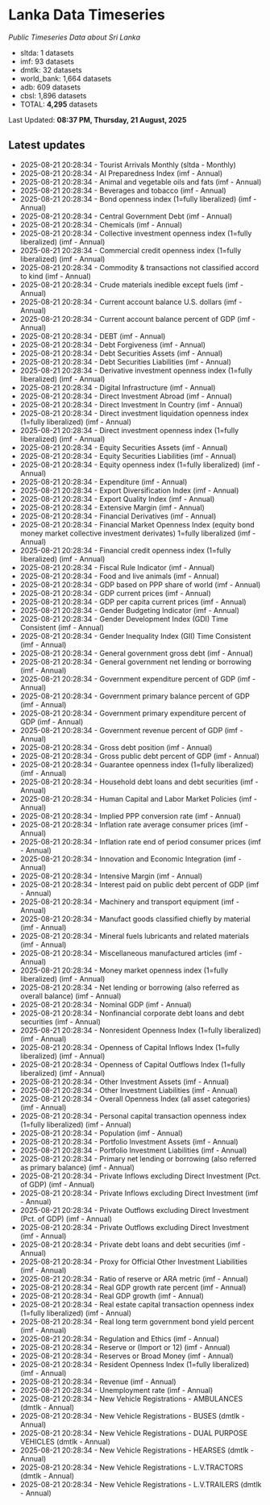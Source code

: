 # Lanka Data Timeseries
*Public Timeseries Data about Sri Lanka*

* sltda: 1 datasets
* imf: 93 datasets
* dmtlk: 32 datasets
* world_bank: 1,664 datasets
* adb: 609 datasets
* cbsl: 1,896 datasets
* TOTAL: **4,295** datasets

Last Updated: **08:37 PM, Thursday, 21 August, 2025**

## Latest updates

* 2025-08-21 20:28:34 - Tourist Arrivals Monthly (sltda - Monthly)
* 2025-08-21 20:28:34 - AI Preparedness Index (imf - Annual)
* 2025-08-21 20:28:34 - Animal and vegetable oils and fats (imf - Annual)
* 2025-08-21 20:28:34 - Beverages and tobacco (imf - Annual)
* 2025-08-21 20:28:34 - Bond openness index (1=fully liberalized) (imf - Annual)
* 2025-08-21 20:28:34 - Central Government Debt (imf - Annual)
* 2025-08-21 20:28:34 - Chemicals (imf - Annual)
* 2025-08-21 20:28:34 - Collective investment openness index (1=fully liberalized) (imf - Annual)
* 2025-08-21 20:28:34 - Commercial credit openness index (1=fully liberalized) (imf - Annual)
* 2025-08-21 20:28:34 - Commodity & transactions not classified accord to kind (imf - Annual)
* 2025-08-21 20:28:34 - Crude materials inedible except fuels (imf - Annual)
* 2025-08-21 20:28:34 - Current account balance U.S. dollars (imf - Annual)
* 2025-08-21 20:28:34 - Current account balance percent of GDP (imf - Annual)
* 2025-08-21 20:28:34 - DEBT (imf - Annual)
* 2025-08-21 20:28:34 - Debt Forgiveness (imf - Annual)
* 2025-08-21 20:28:34 - Debt Securities Assets (imf - Annual)
* 2025-08-21 20:28:34 - Debt Securities Liabilities (imf - Annual)
* 2025-08-21 20:28:34 - Derivative investment openness index (1=fully liberalized) (imf - Annual)
* 2025-08-21 20:28:34 - Digital Infrastructure (imf - Annual)
* 2025-08-21 20:28:34 - Direct Investment Abroad (imf - Annual)
* 2025-08-21 20:28:34 - Direct Investment In Country (imf - Annual)
* 2025-08-21 20:28:34 - Direct investment liquidation openness index (1=fully liberalized) (imf - Annual)
* 2025-08-21 20:28:34 - Direct investment openness index (1=fully liberalized) (imf - Annual)
* 2025-08-21 20:28:34 - Equity Securities Assets (imf - Annual)
* 2025-08-21 20:28:34 - Equity Securities Liabilities (imf - Annual)
* 2025-08-21 20:28:34 - Equity openness index (1=fully liberalized) (imf - Annual)
* 2025-08-21 20:28:34 - Expenditure (imf - Annual)
* 2025-08-21 20:28:34 - Export Diversification Index (imf - Annual)
* 2025-08-21 20:28:34 - Export Quality Index (imf - Annual)
* 2025-08-21 20:28:34 - Extensive Margin (imf - Annual)
* 2025-08-21 20:28:34 - Financial Derivatives (imf - Annual)
* 2025-08-21 20:28:34 - Financial Market Openness Index (equity bond money market collective investment derivates) 1=fully liberalized (imf - Annual)
* 2025-08-21 20:28:34 - Financial credit openness index (1=fully liberalized) (imf - Annual)
* 2025-08-21 20:28:34 - Fiscal Rule Indicator (imf - Annual)
* 2025-08-21 20:28:34 - Food and live animals (imf - Annual)
* 2025-08-21 20:28:34 - GDP based on PPP share of world (imf - Annual)
* 2025-08-21 20:28:34 - GDP current prices (imf - Annual)
* 2025-08-21 20:28:34 - GDP per capita current prices (imf - Annual)
* 2025-08-21 20:28:34 - Gender Budgeting Indicator (imf - Annual)
* 2025-08-21 20:28:34 - Gender Development Index (GDI) Time Consistent (imf - Annual)
* 2025-08-21 20:28:34 - Gender Inequality Index (GII) Time Consistent (imf - Annual)
* 2025-08-21 20:28:34 - General government gross debt (imf - Annual)
* 2025-08-21 20:28:34 - General government net lending or borrowing (imf - Annual)
* 2025-08-21 20:28:34 - Government expenditure percent of GDP (imf - Annual)
* 2025-08-21 20:28:34 - Government primary balance percent of GDP (imf - Annual)
* 2025-08-21 20:28:34 - Government primary expenditure percent of GDP (imf - Annual)
* 2025-08-21 20:28:34 - Government revenue percent of GDP (imf - Annual)
* 2025-08-21 20:28:34 - Gross debt position (imf - Annual)
* 2025-08-21 20:28:34 - Gross public debt percent of GDP (imf - Annual)
* 2025-08-21 20:28:34 - Guarantee openness index (1=fully liberalized) (imf - Annual)
* 2025-08-21 20:28:34 - Household debt loans and debt securities (imf - Annual)
* 2025-08-21 20:28:34 - Human Capital and Labor Market Policies (imf - Annual)
* 2025-08-21 20:28:34 - Implied PPP conversion rate (imf - Annual)
* 2025-08-21 20:28:34 - Inflation rate average consumer prices (imf - Annual)
* 2025-08-21 20:28:34 - Inflation rate end of period consumer prices (imf - Annual)
* 2025-08-21 20:28:34 - Innovation and Economic Integration (imf - Annual)
* 2025-08-21 20:28:34 - Intensive Margin (imf - Annual)
* 2025-08-21 20:28:34 - Interest paid on public debt percent of GDP (imf - Annual)
* 2025-08-21 20:28:34 - Machinery and transport equipment (imf - Annual)
* 2025-08-21 20:28:34 - Manufact goods classified chiefly by material (imf - Annual)
* 2025-08-21 20:28:34 - Mineral fuels lubricants and related materials (imf - Annual)
* 2025-08-21 20:28:34 - Miscellaneous manufactured articles (imf - Annual)
* 2025-08-21 20:28:34 - Money market openness index (1=fully liberalized) (imf - Annual)
* 2025-08-21 20:28:34 - Net lending or borrowing (also referred as overall balance) (imf - Annual)
* 2025-08-21 20:28:34 - Nominal GDP (imf - Annual)
* 2025-08-21 20:28:34 - Nonfinancial corporate debt loans and debt securities (imf - Annual)
* 2025-08-21 20:28:34 - Nonresident Openness Index (1=fully liberalized) (imf - Annual)
* 2025-08-21 20:28:34 - Openness of Capital Inflows Index (1=fully liberalized) (imf - Annual)
* 2025-08-21 20:28:34 - Openness of Capital Outflows Index (1=fully liberalized) (imf - Annual)
* 2025-08-21 20:28:34 - Other Investment Assets (imf - Annual)
* 2025-08-21 20:28:34 - Other Investment Liabilities (imf - Annual)
* 2025-08-21 20:28:34 - Overall Openness Index (all asset categories) (imf - Annual)
* 2025-08-21 20:28:34 - Personal capital transaction openness index (1=fully liberalized) (imf - Annual)
* 2025-08-21 20:28:34 - Population (imf - Annual)
* 2025-08-21 20:28:34 - Portfolio Investment Assets (imf - Annual)
* 2025-08-21 20:28:34 - Portfolio Investment Liabilities (imf - Annual)
* 2025-08-21 20:28:34 - Primary net lending or borrowing (also referred as primary balance) (imf - Annual)
* 2025-08-21 20:28:34 - Private Inflows excluding Direct Investment (Pct. of GDP) (imf - Annual)
* 2025-08-21 20:28:34 - Private Inflows excluding Direct Investment (imf - Annual)
* 2025-08-21 20:28:34 - Private Outflows excluding Direct Investment (Pct. of GDP) (imf - Annual)
* 2025-08-21 20:28:34 - Private Outflows excluding Direct Investment (imf - Annual)
* 2025-08-21 20:28:34 - Private debt loans and debt securities (imf - Annual)
* 2025-08-21 20:28:34 - Proxy for Official Other Investment Liabilities (imf - Annual)
* 2025-08-21 20:28:34 - Ratio of reserve or ARA metric (imf - Annual)
* 2025-08-21 20:28:34 - Real GDP growth rate percent (imf - Annual)
* 2025-08-21 20:28:34 - Real GDP growth (imf - Annual)
* 2025-08-21 20:28:34 - Real estate capital transaction openness index (1=fully liberalized) (imf - Annual)
* 2025-08-21 20:28:34 - Real long term government bond yield percent (imf - Annual)
* 2025-08-21 20:28:34 - Regulation and Ethics (imf - Annual)
* 2025-08-21 20:28:34 - Reserve or (Import or 12) (imf - Annual)
* 2025-08-21 20:28:34 - Reserves or Broad Money (imf - Annual)
* 2025-08-21 20:28:34 - Resident Openness Index (1=fully liberalized) (imf - Annual)
* 2025-08-21 20:28:34 - Revenue (imf - Annual)
* 2025-08-21 20:28:34 - Unemployment rate (imf - Annual)
* 2025-08-21 20:28:34 - New Vehicle Registrations - AMBULANCES (dmtlk - Annual)
* 2025-08-21 20:28:34 - New Vehicle Registrations - BUSES (dmtlk - Annual)
* 2025-08-21 20:28:34 - New Vehicle Registrations - DUAL PURPOSE VEHICLES (dmtlk - Annual)
* 2025-08-21 20:28:34 - New Vehicle Registrations - HEARSES (dmtlk - Annual)
* 2025-08-21 20:28:34 - New Vehicle Registrations - L.V.TRACTORS (dmtlk - Annual)
* 2025-08-21 20:28:34 - New Vehicle Registrations - L.V.TRAILERS (dmtlk - Annual)